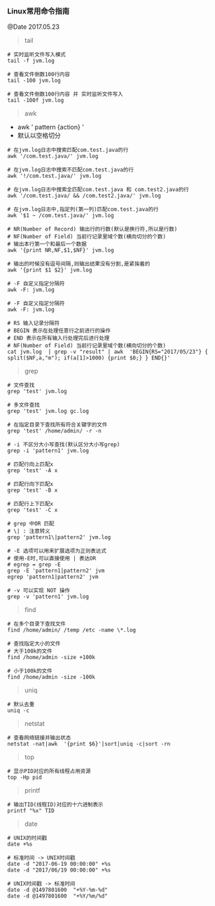 ### Linux常用命令指南
@Date 2017.05.23

> tail

```
# 实时监听文件写入模式
tail -f jvm.log
```

```
# 查看文件倒数100行内容
tail -100 jvm.log
```

```
# 查看文件倒数100行内容 并 实时监听文件写入
tail -100f jvm.log
```

> awk

* awk ' pattern {action} '
* 默认以空格切分

```
# 在jvm.log日志中搜索匹配com.test.java的行
awk '/com.test.java/' jvm.log
```

```
# 在jvm.log日志中搜索不匹配com.test.java的行
awk '!/com.test.java/' jvm.log
```

```
# 在jvm.log日志中搜索全匹配com.test.java 和 com.test2.java的行
awk '/com.test.java/ && /com.test2.java/' jvm.log
```

```
# 在jvm.log日志中,指定列(第一列)匹配com.test.java的行
awk '$1 ~ /com.test.java/' jvm.log
```

```
# NR(Number of Record) 输出行的行数(默认是换行符,所以是行数)
# NF(Number of Field) 当前行记录里域个数(横向切分的个数)
# 输出本行第一个和最后一个数据
awk '{print NR,NF,$1,$NF}' jvm.log     
```

```
# 输出的时候没有逗号间隔,则输出结果没有分割,是紧挨着的
awk '{print $1 $2}' jvm.log     
```

```
# -F 自定义指定分隔符
awk -F: jvm.log     
```

```
# -F 自定义指定分隔符
awk -F: jvm.log     
```

```
# RS 输入记录分隔符
# BEGIN 表示在处理任意行之前进行的操作
# END 表示在所有输入行处理完后进行处理
# NF(Number of Field) 当前行记录里域个数(横向切分的个数)
cat jvm.log  | grep -v "result" | awk  'BEGIN{RS="2017/05/23"} { split($NF,a,"m"); if(a[1]>1000) {print $0;} } END{}'
```

> grep 

```
# 文件查找
grep 'test' jvm.log
```

```
# 多文件查找
grep 'test' jvm.log gc.log 
```

```
# 在指定目录下查找所有符合关键字的文件
grep 'test' /home/admin/ -r -n
```
```
# -i 不区分大小写查找(默认区分大小写grep)
grep -i 'pattern1' jvm.log
```

```
# 匹配行向上匹配x
grep 'test' -A x

# 匹配行向下匹配x
grep 'test' -B x

# 匹配行上下匹配x
grep 'test' -C x
```

```
# grep 中OR 匹配
# \| : 注意转义
grep 'pattern1\|pattern2' jvm.log

# -E 选项可以用来扩展选项为正则表达式
# 使用-E时,可以直接使用 | 表达OR 
# egrep = grep -E
grep -E 'pattern1|pattern2' jvm
egrep 'pattern1|pattern2' jvm
```

```
# -v 可以实现 NOT 操作
grep -v 'pattern1' jvm.log
```

> find

```
# 在多个目录下查找文件
find /home/admin/ /temp /etc -name \*.log
```

```
# 查找指定大小的文件
# 大于100k的文件
find /home/admin -size +100k

# 小于100k的文件
find /home/admin -size -100k
```

> uniq

```
# 默认去重
uniq -c
```

> netstat

```
# 查看网络链接并输出状态
netstat -nat|awk  '{print $6}'|sort|uniq -c|sort -rn 
```

> top

```
# 显示PID对应的所有线程占用资源
top -Hp pid
```

> printf

```
# 输出TID(线程ID)对应的十六进制表示
printf "%x" TID
```

> date

```
# UNIX的时间戳
date +%s
```

```
# 标准时间 -> UNIX时间戳
date -d "2017-06-19 00:00:00" +%s 
date -d "2017/06/19 00:00:00" +%s
```

```
# UNIX时间戳 -> 标准时间
date -d @1497801600  "+%Y-%m-%d"
date -d @1497801600  "+%Y/%m/%d"
```


